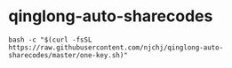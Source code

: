# qinglong-auto-sharecodes

```
bash -c "$(curl -fsSL https://raw.githubusercontent.com/njchj/qinglong-auto-sharecodes/master/one-key.sh)"
```
